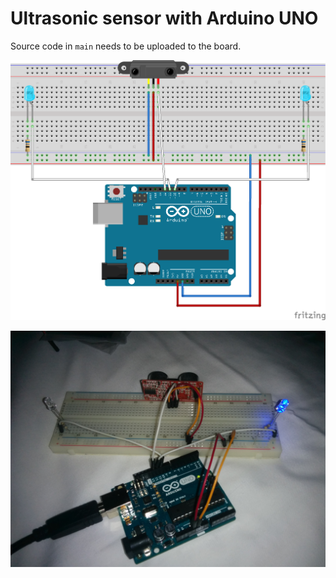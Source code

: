 Ultrasonic sensor with Arduino UNO
======================================

Source code in `main` needs to be uploaded to the board.

![schema](schema_bb.png)

![schema](photo.jpg)
